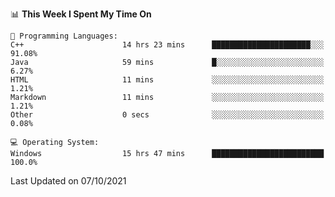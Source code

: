 
<!--START_SECTION:waka-->
📊 **This Week I Spent My Time On** 

```text
💬 Programming Languages: 
C++                      14 hrs 23 mins      ██████████████████████░░░   91.08% 
Java                     59 mins             █░░░░░░░░░░░░░░░░░░░░░░░░   6.27% 
HTML                     11 mins             ░░░░░░░░░░░░░░░░░░░░░░░░░   1.21% 
Markdown                 11 mins             ░░░░░░░░░░░░░░░░░░░░░░░░░   1.21% 
Other                    0 secs              ░░░░░░░░░░░░░░░░░░░░░░░░░   0.08%

💻 Operating System: 
Windows                  15 hrs 47 mins      █████████████████████████   100.0%

```


 Last Updated on 07/10/2021
<!--END_SECTION:waka-->
